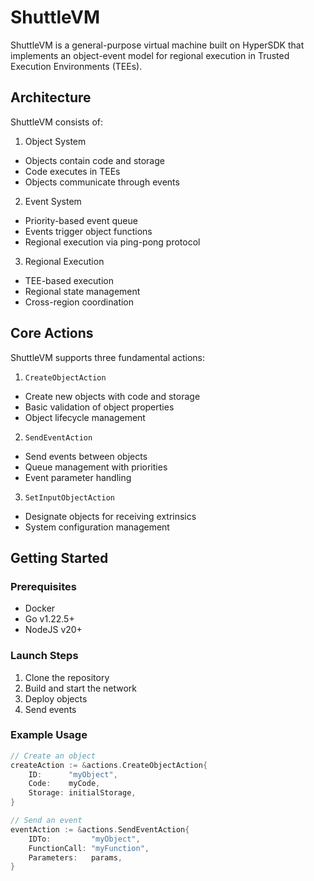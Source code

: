 # ShuttleVM

ShuttleVM is a general-purpose virtual machine built on HyperSDK that implements an object-event model for regional execution in Trusted Execution Environments (TEEs).

## Architecture

ShuttleVM consists of:

1. Object System
- Objects contain code and storage
- Code executes in TEEs
- Objects communicate through events

2. Event System
- Priority-based event queue
- Events trigger object functions
- Regional execution via ping-pong protocol

3. Regional Execution
- TEE-based execution
- Regional state management
- Cross-region coordination

## Core Actions

ShuttleVM supports three fundamental actions:

1. `CreateObjectAction`
- Create new objects with code and storage
- Basic validation of object properties
- Object lifecycle management

2. `SendEventAction`
- Send events between objects
- Queue management with priorities
- Event parameter handling

3. `SetInputObjectAction`
- Designate objects for receiving extrinsics
- System configuration management

## Getting Started

### Prerequisites
- Docker
- Go v1.22.5+
- NodeJS v20+

### Launch Steps
1. Clone the repository
2. Build and start the network
3. Deploy objects
4. Send events

### Example Usage
```go
// Create an object
createAction := &actions.CreateObjectAction{
    ID:      "myObject",
    Code:    myCode,
    Storage: initialStorage,
}

// Send an event
eventAction := &actions.SendEventAction{
    IDTo:         "myObject",
    FunctionCall: "myFunction",
    Parameters:   params,
}
